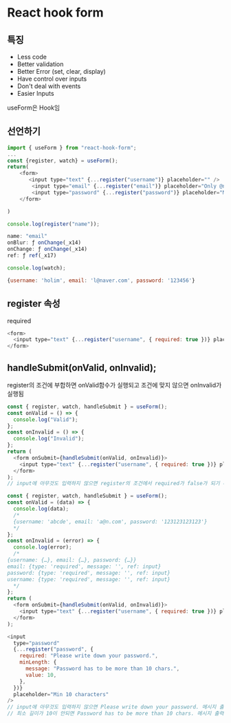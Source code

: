 # React hook form

## 특징

- Less code
- Better validation
- Better Error (set, clear, display)
- Have control over inputs
- Don't deal with events
- Easier Inputs

useForm은 Hook임

## 선언하기

```js
import { useForm } from "react-hook-form";
...
const {register, watch} = useForm();
return(
    <form>
       <input type="text" {...register("username")} placeholder="" />
        <input type="email" {...register("email")} placeholder="Only @naver.com" />
        <input type="password" {...register("password")} placeholder="Min 10 characters" />
    </form>

)
```

```js
console.log(register("name"));

name: "email"
onBlur: ƒ onChange(_x14)
onChange: ƒ onChange(_x14)
ref: ƒ ref(_x17)
```

```js
console.log(watch);

{username: 'holim', email: 'l@naver.com', password: '123456'}
```

## register 속성

required

```js
<form>
  <input type="text" {...register("username", { required: true })} placeholder="" />
</form>
```

## handleSubmit(onValid, onInvalid);

register의 조건에 부합하면 onValid함수가 실행되고 조건에 맞지 않으면 onInvalid가 실행됨

```js
const { register, watch, handleSubmit } = useForm();
const onValid = () => {
  console.log("Valid");
};
const onInvalid = () => {
  console.log("Invalid");
};
return (
  <form onSubmit={handleSubmit(onValid, onInvalid)}>
    <input type="text" {...register("username", { required: true })} placeholder="" />
  </form>
);
// input에 아무것도 입력하지 않으면 register의 조건에서 required가 false가 되기 때문에 onInvalid함수가 실행됨
```

```js
const { register, watch, handleSubmit } = useForm();
const onValid = (data) => {
  console.log(data);
  /* 
  {username: 'abcde', email: 'a@n.com', password: '123123123123'}
  */
};
const onInvalid = (error) => {
  console.log(error);
  /*
{username: {…}, email: {…}, password: {…}}
email: {type: 'required', message: '', ref: input}
password: {type: 'required', message: '', ref: input}
username: {type: 'required', message: '', ref: input}
  */
};
return (
  <form onSubmit={handleSubmit(onValid, onInvalid)}>
    <input type="text" {...register("username", { required: true })} placeholder="" />
  </form>
);
```

```js
<input
  type="password"
  {...register("password", {
    required: "Please write down your password.",
    minLength: {
      message: "Password has to be more than 10 chars.",
      value: 10,
    },
  })}
  placeholder="Min 10 characters"
/>
// input에 아무것도 입력하지 않으면 Please write down your password. 메시지 출력
// 최소 길이가 10이 안되면 Password has to be more than 10 chars. 메시지 출력
```
